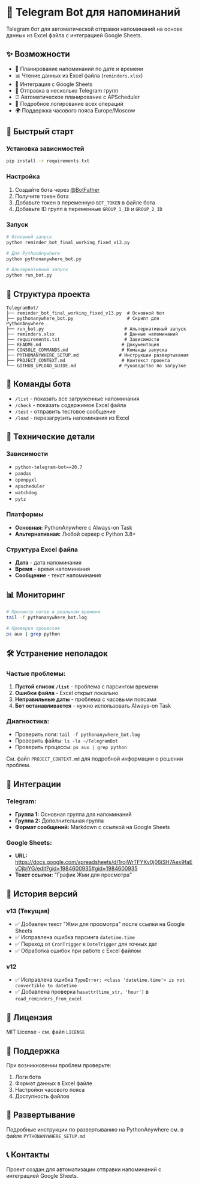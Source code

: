 # 🤖 Telegram Bot для напоминаний

Telegram бот для автоматической отправки напоминаний на основе данных из Excel файла с интеграцией Google Sheets.

## ✨ Возможности

- 📅 Планирование напоминаний по дате и времени
- 📊 Чтение данных из Excel файла (`reminders.xlsx`)
- 🔗 Интеграция с Google Sheets
- 📱 Отправка в несколько Telegram групп
- ⏰ Автоматическое планирование с APScheduler
- 📝 Подробное логирование всех операций
- 🌍 Поддержка часового пояса Europe/Moscow

## 🚀 Быстрый старт

### Установка зависимостей
```bash
pip install -r requirements.txt
```

### Настройка
1. Создайте бота через [@BotFather](https://t.me/BotFather)
2. Получите токен бота
3. Добавьте токен в переменную `BOT_TOKEN` в файле бота
4. Добавьте ID групп в переменные `GROUP_1_ID` и `GROUP_2_ID`

### Запуск
```bash
# Основной запуск
python reminder_bot_final_working_fixed_v13.py

# Для PythonAnywhere
python pythonanywhere_bot.py

# Альтернативный запуск
python run_bot.py
```

## 📁 Структура проекта

```
TelegramBot/
├── reminder_bot_final_working_fixed_v13.py  # Основной бот
├── pythonanywhere_bot.py                    # Скрипт для PythonAnywhere
├── run_bot.py                              # Альтернативный запуск
├── reminders.xlsx                          # Данные напоминаний
├── requirements.txt                        # Зависимости
├── README.md                              # Документация
├── CONSOLE_COMMANDS.md                    # Команды запуска
├── PYTHONANYWHERE_SETUP.md               # Инструкции развертывания
├── PROJECT_CONTEXT.md                     # Контекст проекта
└── GITHUB_UPLOAD_GUIDE.md                # Руководство по загрузке
```

## 🎯 Команды бота

- `/list` - показать все загруженные напоминания
- `/check` - показать содержимое Excel файла
- `/test` - отправить тестовое сообщение
- `/load` - перезагрузить напоминания из Excel

## 🔧 Технические детали

### Зависимости
- `python-telegram-bot==20.7`
- `pandas`
- `openpyxl`
- `apscheduler`
- `watchdog`
- `pytz`

### Платформы
- **Основная:** PythonAnywhere с Always-on Task
- **Альтернативная:** Любой сервер с Python 3.8+

### Структура Excel файла
- **Дата** - дата напоминания
- **Время** - время напоминания
- **Сообщение** - текст напоминания

## 📊 Мониторинг

```bash
# Просмотр логов в реальном времени
tail -f pythonanywhere_bot.log

# Проверка процессов
ps aux | grep python
```

## 🛠️ Устранение неполадок

### Частые проблемы:
1. **Пустой список `/list`** - проблема с парсингом времени
2. **Ошибки файла** - Excel открыт локально
3. **Неправильные даты** - проблема с часовыми поясами
4. **Бот останавливается** - нужно использовать Always-on Task

### Диагностика:
- Проверить логи: `tail -f pythonanywhere_bot.log`
- Проверить файлы: `ls -la ~/TelegramBot`
- Проверить процессы: `ps aux | grep python`

См. файл `PROJECT_CONTEXT.md` для подробной информации о решении проблем.

## 🔗 Интеграции

### Telegram:
- **Группа 1:** Основная группа для напоминаний
- **Группа 2:** Дополнительная группа
- **Формат сообщений:** Markdown с ссылкой на Google Sheets

### Google Sheets:
- **URL:** https://docs.google.com/spreadsheets/d/1rojWrTFYKv0j06iSH7Aex9faEvDjbjYG/edit?gid=1984600935#gid=1984600935
- **Текст ссылки:** "График Жми для просмотра"

## 📝 История версий

### v13 (Текущая)
- ✅ Добавлен текст "Жми для просмотра" после ссылки на Google Sheets
- ✅ Исправлена ошибка парсинга `datetime.time`
- ✅ Переход от `CronTrigger` к `DateTrigger` для точных дат
- ✅ Обработка ошибок при работе с Excel файлом

### v12
- ✅ Исправлена ошибка `TypeError: <class 'datetime.time'> is not convertible to datetime`
- ✅ Добавлена проверка `hasattr(time_str, 'hour')` в `read_reminders_from_excel`

## 📄 Лицензия

MIT License - см. файл `LICENSE`

## 🤝 Поддержка

При возникновении проблем проверьте:
1. Логи бота
2. Формат данных в Excel файле
3. Настройки часового пояса
4. Доступность файлов

## 🚀 Развертывание

Подробные инструкции по развертыванию на PythonAnywhere см. в файле `PYTHONANYWHERE_SETUP.md`

## 📞 Контакты

Проект создан для автоматизации отправки напоминаний с интеграцией Google Sheets. 